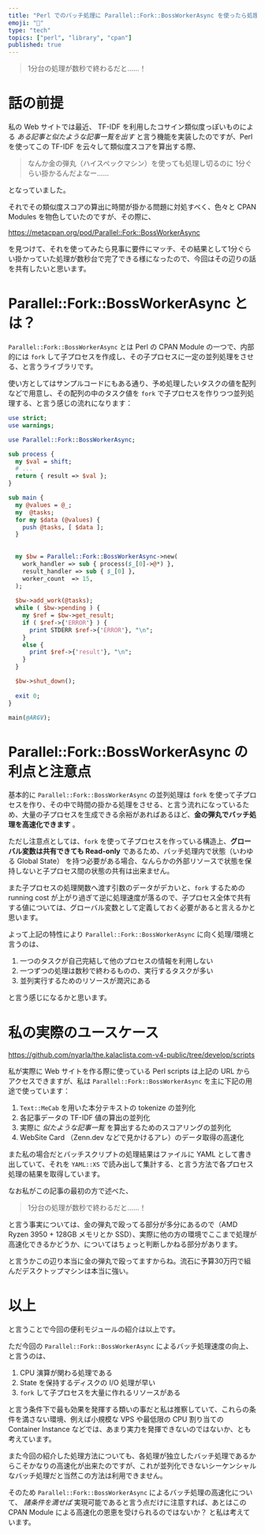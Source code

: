 ```yaml
---
title: "Perl でのバッチ処理に Parallel::Fork::BossWorkerAsync を使ったら処理速度が爆速になった話"
emoji: "🐫"
type: "tech"
topics: ["perl", "library", "cpan"]
published: true
---
```


> 1分台の処理が数秒で終わるだと……！

# 話の前提

私の Web サイトでは最近、 TF-IDF を利用したコサイン類似度っぽいものによる *ある記事と似たような記事一覧を出す* と言う機能を実装したのですが、Perl を使ってこの TF-IDF を云々して類似度スコアを算出する際、

> なんか金の弾丸（ハイスペックマシン）を使っても処理し切るのに 1分ぐらい掛かるんだよなー……

となっていました。

それでその類似度スコアの算出に時間が掛かる問題に対処すべく、色々と CPAN Modules を物色していたのですが、その際に、

https://metacpan.org/pod/Parallel::Fork::BossWorkerAsync

を見つけて、それを使ってみたら見事に要件にマッチ、その結果として1分ぐらい掛かっていた処理が数秒台で完了できる様になったので、今回はその辺りの話を共有したいと思います。

# Parallel::Fork::BossWorkerAsync とは？

`Parallel::Fork::BossWorkerAsync` とは Perl の CPAN Module の一つで、内部的には `fork` して子プロセスを作成し、その子プロセスに一定の並列処理をさせる、と言うライブラリです。

使い方としてはサンプルコードにもある通り、予め処理したいタスクの値を配列などで用意し、その配列の中のタスク値を `fork` で子プロセスを作りつつ並列処理する、と言う感じの流れになります：

```perl
use strict;
use warnings;

use Parallel::Fork::BossWorkerAsync;

sub process {
  my $val = shift;
  # ...
  return { result => $val };
}

sub main {
  my @values = @_;
  my  @tasks;
  for my $data (@values) {
    push @tasks, [ $data ];
  }
  
  
  my $bw = Parallel::Fork::BossWorkerAsync->new(
    work_handler => sub { process($_[0]->@*) },
    result_handler => sub { $_[0] },
    worker_count  => 15,
  );
  
  $bw->add_work(@tasks);
  while ( $bw->pending ) {
    my $ref = $bw->get_result;
    if ( $ref->{'ERROR'} ) {
      print STDERR $ref->{'ERROR'}, "\n";
    }
    else {
      print $ref->{'result'}, "\n";
    }
  }

  $bw->shut_down();
  
  exit 0;
}

main(@ARGV);
```

# Parallel::Fork::BossWorkerAsync の利点と注意点

基本的に `Parallel::Fork::BossWorkerAsync` の並列処理は `fork` を使って子プロセスを作り、その中で時間の掛かる処理をさせる、と言う流れになっているため、大量の子プロセスを生成できる余裕があればあるほど、**金の弾丸でバッチ処理を高速化できます** 。

ただし注意点としては、`fork` を使って子プロセスを作っている構造上、**グローバル変数は共有できても Read-only** であるため、バッチ処理内で状態（いわゆる Global State） を持つ必要がある場合、なんらかの外部リソースで状態を保持しないと子プロセス間の状態の共有は出来ません。

また子プロセスの処理関数へ渡す引数のデータがデカいと、`fork` するための running cost が上がり過ぎて逆に処理速度が落るので、子プロセス全体で共有する値については、グローバル変数として定義しておく必要があると言えるかと思います。

よって上記の特性により `Parallel::Fork::BossWorkerAsync` に向く処理/環境と言うのは、

1. 一つのタスクが自己完結して他のプロセスの情報を利用しない
2. 一つずつの処理は数秒で終わるものの、実行するタスクが多い
3. 並列実行するためのリソースが潤沢にある

と言う感じになるかと思います。

# 私の実際のユースケース

https://github.com/nyarla/the.kalaclista.com-v4-public/tree/develop/scripts

私が実際に Web サイトを作る際に使っている Perl scripts は上記の URL からアクセスできますが、私は `Parallel::Fork::BossWorkerAsync` を主に下記の用途で使っています：

1. `Text::MeCab` を用いた本分テキストの tokenize の並列化
2. 各記事データの TF-IDF 値の算出の並列化
3. 実際に *似たような記事一覧* を算出するためのスコアリングの並列化
4. WebSite Card （Zenn.dev などで見かけるアレ）のデータ取得の高速化

また私の場合だとバッチスクリプトの処理結果はファイルに YAML として書き出していて、それを `YAML::XS` で読み出して集計する、と言う方法で各プロセス処理の結果を取得しています。

なお私がこの記事の最初の方で述べた、

> 1分台の処理が数秒で終わるだと……！

と言う事実については、金の弾丸で殴ってる部分が多分にあるので（AMD Ryzen 3950 + 128GB メモリとか SSD）、実際に他の方の環境でここまで処理が高速化できるかどうか、についてはちょっと判断しかねる部分があります。

と言うかこの辺り本当に金の弾丸で殴ってますからね。流石に予算30万円で組んだデスクトップマシンは本当に強い。

# 以上

と言うことで今回の便利モジュールの紹介は以上です。

ただ今回の `Parallel::Fork::BossWorkerAsync` によるバッチ処理速度の向上、と言うのは、

1. CPU 演算が関わる処理である
2. State を保持するディスクの I/O 処理が早い
3. `fork` して子プロセスを大量に作れるリソースがある

と言う条件下で最も効果を発揮する類いの事だと私は推察していて、これらの条件を満さない環境、例えば小規模な VPS や最低限の CPU 割り当ての Container Instance などでは、あまり実力を発揮できないのではないか、とも考えています。

また今回の紹介した処理方法についても、各処理が独立したバッチ処理であるからこそかなりの高速化が出来たのですが、これが並列化できないシーケンシャルなバッチ処理だと当然この方法は利用できません。

そのため `Parallel::Fork::BossWorkerAsync` によるバッチ処理の高速化について、 *諸条件を満せば* 実現可能であると言う点だけに注意すれば、あとはこの CPAN Module による高速化の恩恵を受けられるのではないか？ と私は考えています。